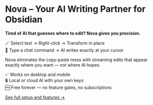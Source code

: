 # Nova – Your AI Writing Partner for Obsidian

**Tired of AI that guesses where to edit? Nova gives you precision.**

🪄 Select text → Right-click → Transform in place  
🎯 Type a chat command → AI writes exactly at your cursor

Nova eliminates the copy-paste mess with streaming edits that appear exactly where you want — not where AI hopes.

✅ Works on desktop and mobile  
🔒 Local or cloud AI with your own keys  
🆓 Free forever — no feature gates, no subscriptions

[See full setup and features →](https://github.com/shawnduggan/nova)